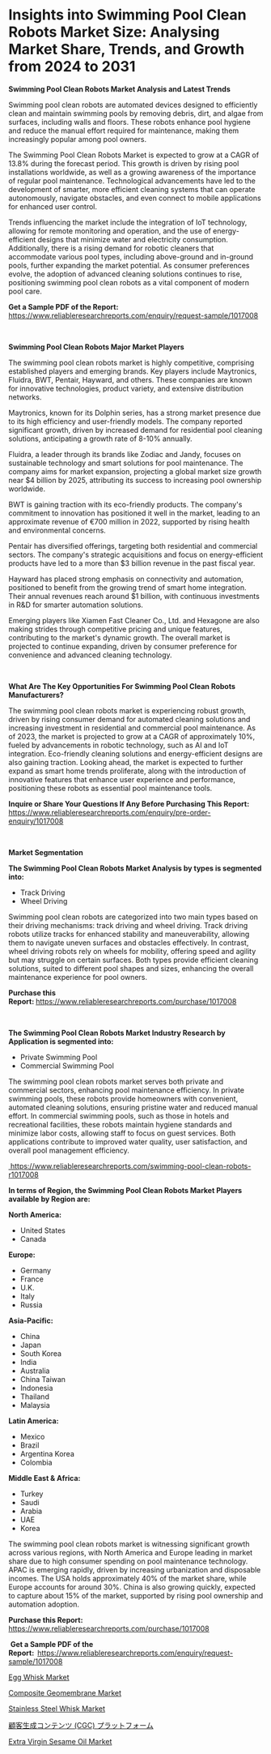 <p><h1>Insights into Swimming Pool Clean Robots Market Size: Analysing Market Share, Trends, and Growth from 2024 to 2031</h1></p><p><strong>Swimming Pool Clean Robots Market Analysis and Latest Trends</strong></p>
<p><p>Swimming pool clean robots are automated devices designed to efficiently clean and maintain swimming pools by removing debris, dirt, and algae from surfaces, including walls and floors. These robots enhance pool hygiene and reduce the manual effort required for maintenance, making them increasingly popular among pool owners.</p><p>The Swimming Pool Clean Robots Market is expected to grow at a CAGR of 13.8% during the forecast period. This growth is driven by rising pool installations worldwide, as well as a growing awareness of the importance of regular pool maintenance. Technological advancements have led to the development of smarter, more efficient cleaning systems that can operate autonomously, navigate obstacles, and even connect to mobile applications for enhanced user control.</p><p>Trends influencing the market include the integration of IoT technology, allowing for remote monitoring and operation, and the use of energy-efficient designs that minimize water and electricity consumption. Additionally, there is a rising demand for robotic cleaners that accommodate various pool types, including above-ground and in-ground pools, further expanding the market potential. As consumer preferences evolve, the adoption of advanced cleaning solutions continues to rise, positioning swimming pool clean robots as a vital component of modern pool care.</p></p>
<p><strong>Get a Sample PDF of the Report:&nbsp;</strong> <a href="https://www.reliableresearchreports.com/enquiry/request-sample/1017008">https://www.reliableresearchreports.com/enquiry/request-sample/1017008</a></p>
<p>&nbsp;</p>
<p><strong>Swimming Pool Clean Robots Major Market Players</strong></p>
<p><p>The swimming pool clean robots market is highly competitive, comprising established players and emerging brands. Key players include Maytronics, Fluidra, BWT, Pentair, Hayward, and others. These companies are known for innovative technologies, product variety, and extensive distribution networks.</p><p>Maytronics, known for its Dolphin series, has a strong market presence due to its high efficiency and user-friendly models. The company reported significant growth, driven by increased demand for residential pool cleaning solutions, anticipating a growth rate of 8-10% annually.</p><p>Fluidra, a leader through its brands like Zodiac and Jandy, focuses on sustainable technology and smart solutions for pool maintenance. The company aims for market expansion, projecting a global market size growth near $4 billion by 2025, attributing its success to increasing pool ownership worldwide.</p><p>BWT is gaining traction with its eco-friendly products. The company's commitment to innovation has positioned it well in the market, leading to an approximate revenue of €700 million in 2022, supported by rising health and environmental concerns.</p><p>Pentair has diversified offerings, targeting both residential and commercial sectors. The company's strategic acquisitions and focus on energy-efficient products have led to a more than $3 billion revenue in the past fiscal year.</p><p>Hayward has placed strong emphasis on connectivity and automation, positioned to benefit from the growing trend of smart home integration. Their annual revenues reach around $1 billion, with continuous investments in R&D for smarter automation solutions.</p><p>Emerging players like Xiamen Fast Cleaner Co., Ltd. and Hexagone are also making strides through competitive pricing and unique features, contributing to the market's dynamic growth. The overall market is projected to continue expanding, driven by consumer preference for convenience and advanced cleaning technology.</p></p>
<p>&nbsp;</p>
<p><strong>What Are The Key Opportunities For Swimming Pool Clean Robots Manufacturers?</strong></p>
<p><p>The swimming pool clean robots market is experiencing robust growth, driven by rising consumer demand for automated cleaning solutions and increasing investment in residential and commercial pool maintenance. As of 2023, the market is projected to grow at a CAGR of approximately 10%, fueled by advancements in robotic technology, such as AI and IoT integration. Eco-friendly cleaning solutions and energy-efficient designs are also gaining traction. Looking ahead, the market is expected to further expand as smart home trends proliferate, along with the introduction of innovative features that enhance user experience and performance, positioning these robots as essential pool maintenance tools.</p></p>
<p><strong>Inquire or Share Your Questions If Any Before Purchasing This Report:</strong> <a href="https://www.reliableresearchreports.com/enquiry/pre-order-enquiry/1017008">https://www.reliableresearchreports.com/enquiry/pre-order-enquiry/1017008</a></p>
<p>&nbsp;</p>
<p><strong>Market Segmentation</strong></p>
<p><strong>The Swimming Pool Clean Robots Market Analysis by types is segmented into:</strong></p>
<p><ul><li>Track Driving</li><li>Wheel Driving</li></ul></p>
<p><p>Swimming pool clean robots are categorized into two main types based on their driving mechanisms: track driving and wheel driving. Track driving robots utilize tracks for enhanced stability and maneuverability, allowing them to navigate uneven surfaces and obstacles effectively. In contrast, wheel driving robots rely on wheels for mobility, offering speed and agility but may struggle on certain surfaces. Both types provide efficient cleaning solutions, suited to different pool shapes and sizes, enhancing the overall maintenance experience for pool owners.</p></p>
<p><strong>Purchase this Report:&nbsp;</strong><a href="https://www.reliableresearchreports.com/purchase/1017008">https://www.reliableresearchreports.com/purchase/1017008</a></p>
<p>&nbsp;</p>
<p><strong>The Swimming Pool Clean Robots Market Industry Research by Application is segmented into:</strong></p>
<p><ul><li>Private Swimming Pool</li><li>Commercial Swimming Pool</li></ul></p>
<p><p>The swimming pool clean robots market serves both private and commercial sectors, enhancing pool maintenance efficiency. In private swimming pools, these robots provide homeowners with convenient, automated cleaning solutions, ensuring pristine water and reduced manual effort. In commercial swimming pools, such as those in hotels and recreational facilities, these robots maintain hygiene standards and minimize labor costs, allowing staff to focus on guest services. Both applications contribute to improved water quality, user satisfaction, and overall pool management efficiency.</p></p>
<p><a href="https://www.reliableresearchreports.com/swimming-pool-clean-robots-r1017008">&nbsp;https://www.reliableresearchreports.com/swimming-pool-clean-robots-r1017008</a></p>
<p><strong>In terms of Region, the Swimming Pool Clean Robots Market Players available by Region are:</strong></p>
<p>
    <p> <strong> North America: </strong>
        <ul>
            <li>United States</li>
            <li>Canada</li>
        </ul>
        </p> 
    <p> <strong> Europe: </strong>
        <ul>
            <li>Germany</li>
            <li>France</li>
            <li>U.K.</li>
            <li>Italy</li>
            <li>Russia</li>
        </ul>
        </p> 
    <p> <strong> Asia-Pacific: </strong>
        <ul>
            <li>China</li>
            <li>Japan</li>
            <li>South Korea</li>
            <li>India</li>
            <li>Australia</li>
            <li>China Taiwan</li>
            <li>Indonesia</li>
            <li>Thailand</li>
            <li>Malaysia</li>
        </ul>
        </p> 
    <p> <strong> Latin America: </strong>
        <ul>
            <li>Mexico</li>
            <li>Brazil</li>
            <li>Argentina Korea</li>
            <li>Colombia</li>
        </ul>
        </p> 
    <p> <strong> Middle East & Africa: </strong>
        <ul>
            <li>Turkey</li>
            <li>Saudi</li>
            <li>Arabia</li>
            <li>UAE</li>
            <li>Korea</li>
        </ul>
    </p>
    </p>
<p><p>The swimming pool clean robots market is witnessing significant growth across various regions, with North America and Europe leading in market share due to high consumer spending on pool maintenance technology. APAC is emerging rapidly, driven by increasing urbanization and disposable incomes. The USA holds approximately 40% of the market share, while Europe accounts for around 30%. China is also growing quickly, expected to capture about 15% of the market, supported by rising pool ownership and automation adoption.</p></p>
<p><strong>Purchase this Report: </strong><a href="https://www.reliableresearchreports.com/purchase/1017008">https://www.reliableresearchreports.com/purchase/1017008</a></p>
<p>&nbsp;<strong>Get a Sample PDF of the Report:&nbsp;&nbsp;</strong><a href="https://www.reliableresearchreports.com/enquiry/request-sample/1017008">https://www.reliableresearchreports.com/enquiry/request-sample/1017008</a></p>
<p><strong></strong></p>
<p><p><a href="https://www.linkedin.com/pulse/how-egg-whisk-market-evolved-key-trends-regional-dynamics-period-aoxge?trackingId=rNTJefrhQ1Gu0i76rMm1Kg%3D%3D">Egg Whisk Market</a></p><p><a href="https://medium.com/@188drusilla/the-global-composite-geomembrane-market-identifies-drivers-restraints-opportunities-and-trends-17a58c77862e">Composite Geomembrane Market</a></p><p><a href="https://www.linkedin.com/pulse/stainless-steel-whisk-market-essentials-key-players-demand-xfnse?trackingId=CYRvs3qHRUugZc4zXpfUPw%3D%3D">Stainless Steel Whisk Market</a></p><p><a href="https://medium.com/@lunamoen2008/customer-generated-content-cgc-platform-282f05fda60f">顧客生成コンテンツ (CGC) プラットフォーム</a></p><p><a href="https://medium.com/@reportprime01/the-market-for-extra-virgin-sesame-oil-market-is-examined-in-this-report-along-with-the-factors-3837804120b6">Extra Virgin Sesame Oil Market</a></p></p>